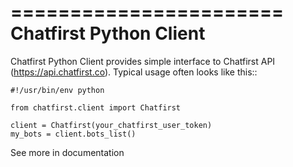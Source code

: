 =======================
Chatfirst Python Client
=======================

Chatfirst Python Client provides simple interface to Chatfirst API (https://api.chatfirst.co). Typical usage
often looks like this::

    #!/usr/bin/env python

    from chatfirst.client import Chatfirst

    client = Chatfirst(your_chatfirst_user_token)
    my_bots = client.bots_list()

See more in documentation
